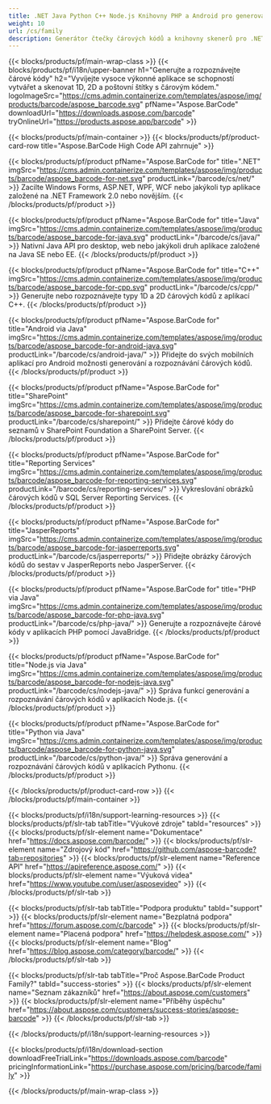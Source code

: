 ```yaml
---
title: .NET Java Python C++ Node.js Knihovny PHP a Android pro generování a rozpoznávání čárových kódů 
weight: 10
url: /cs/family
description: Generátor čtečky čárových kódů a knihovny skenerů pro .NET Java Android & C++. Přidejte možnosti čárových kódů do SharePoint SSRS JasperReports a JasperServer
---
```


{{< blocks/products/pf/main-wrap-class >}}
{{< blocks/products/pf/i18n/upper-banner h1="Generujte a rozpoznávejte čárové kódy" h2="Vyvíjejte vysoce výkonné aplikace se schopností vytvářet a skenovat 1D, 2D a poštovní štítky s čárovým kódem." logoImageSrc="https://cms.admin.containerize.com/templates/aspose/img/products/barcode/aspose_barcode.svg" pfName="Aspose.BarCode" downloadUrl="https://downloads.aspose.com/barcode" tryOnlineUrl="https://products.aspose.app/barcode" >}}

{{< blocks/products/pf/main-container >}}
{{< blocks/products/pf/product-card-row title="Aspose.BarCode High Code API zahrnuje" >}}

{{< blocks/products/pf/product pfName="Aspose.BarCode for" title=".NET" imgSrc="https://cms.admin.containerize.com/templates/aspose/img/products/barcode/aspose_barcode-for-net.svg" productLink="/barcode/cs/net/" >}}
Zacilte Windows Forms, ASP.NET, WPF, WCF nebo jakýkoli typ aplikace založené na .NET Framework 2.0 nebo novějším.
{{< /blocks/products/pf/product >}}

{{< blocks/products/pf/product pfName="Aspose.BarCode for" title="Java" imgSrc="https://cms.admin.containerize.com/templates/aspose/img/products/barcode/aspose_barcode-for-java.svg" productLink="/barcode/cs/java/" >}}
Nativní Java API pro desktop, web nebo jakýkoli druh aplikace založené na Java SE nebo EE.
{{< /blocks/products/pf/product >}}

{{< blocks/products/pf/product pfName="Aspose.BarCode for" title="C++" imgSrc="https://cms.admin.containerize.com/templates/aspose/img/products/barcode/aspose_barcode-for-cpp.svg" productLink="/barcode/cs/cpp/" >}}
Generujte nebo rozpoznávejte typy 1D a 2D čárových kódů z aplikací C++.
{{< /blocks/products/pf/product >}}

{{< blocks/products/pf/product pfName="Aspose.BarCode for" title="Android via Java" imgSrc="https://cms.admin.containerize.com/templates/aspose/img/products/barcode/aspose_barcode-for-android-java.svg" productLink="/barcode/cs/android-java/" >}}
Přidejte do svých mobilních aplikací pro Android možnosti generování a rozpoznávání čárových kódů.
{{< /blocks/products/pf/product >}}

{{< blocks/products/pf/product pfName="Aspose.BarCode for" title="SharePoint" imgSrc="https://cms.admin.containerize.com/templates/aspose/img/products/barcode/aspose_barcode-for-sharepoint.svg" productLink="/barcode/cs/sharepoint/" >}}
Přidejte čárové kódy do seznamů v SharePoint Foundation a SharePoint Server.
{{< /blocks/products/pf/product >}}

{{< blocks/products/pf/product pfName="Aspose.BarCode for" title="Reporting Services" imgSrc="https://cms.admin.containerize.com/templates/aspose/img/products/barcode/aspose_barcode-for-reporting-services.svg" productLink="/barcode/cs/reporting-services/" >}}
Vykreslování obrázků čárových kódů v SQL Server Reporting Services.
{{< /blocks/products/pf/product >}}

{{< blocks/products/pf/product pfName="Aspose.BarCode for" title="JasperReports" imgSrc="https://cms.admin.containerize.com/templates/aspose/img/products/barcode/aspose_barcode-for-jasperreports.svg" productLink="/barcode/cs/jasperreports/" >}}
Přidejte obrázky čárových kódů do sestav v JasperReports nebo JasperServer.
{{< /blocks/products/pf/product >}}

{{< blocks/products/pf/product pfName="Aspose.BarCode for" title="PHP via Java" imgSrc="https://cms.admin.containerize.com/templates/aspose/img/products/barcode/aspose_barcode-for-php-java.svg" productLink="/barcode/cs/php-java/" >}}
Generujte a rozpoznávejte čárové kódy v aplikacích PHP pomocí JavaBridge.
{{< /blocks/products/pf/product >}}

{{< blocks/products/pf/product pfName="Aspose.BarCode for" title="Node.js via Java" imgSrc="https://cms.admin.containerize.com/templates/aspose/img/products/barcode/aspose_barcode-for-nodejs-java.svg" productLink="/barcode/cs/nodejs-java/" >}}
Správa funkcí generování a rozpoznávání čárových kódů v aplikacích Node.js.
{{< /blocks/products/pf/product >}}

{{< blocks/products/pf/product pfName="Aspose.BarCode for" title="Python via Java" imgSrc="https://cms.admin.containerize.com/templates/aspose/img/products/barcode/aspose_barcode-for-python-java.svg" productLink="/barcode/cs/python-java/" >}}
Správa generování a rozpoznávání čárových kódů v aplikacích Pythonu.
{{< /blocks/products/pf/product >}}

{{< /blocks/products/pf/product-card-row >}}
{{< /blocks/products/pf/main-container >}}

{{< blocks/products/pf/i18n/support-learning-resources >}}
{{< blocks/products/pf/slr-tab tabTitle="Výukové zdroje" tabId="resources" >}}
{{< blocks/products/pf/slr-element name="Dokumentace" href="https://docs.aspose.com/barcode/" >}}
{{< blocks/products/pf/slr-element name="Zdrojový kód" href="https://github.com/aspose-barcode?tab=repositories" >}}
{{< blocks/products/pf/slr-element name="Reference API" href="https://apireference.aspose.com/" >}}
{{< blocks/products/pf/slr-element name="Výuková videa" href="https://www.youtube.com/user/asposevideo" >}}
{{< /blocks/products/pf/slr-tab >}}

{{< blocks/products/pf/slr-tab tabTitle="Podpora produktu" tabId="support" >}}
{{< blocks/products/pf/slr-element name="Bezplatná podpora" href="https://forum.aspose.com/c/barcode" >}}
{{< blocks/products/pf/slr-element name="Placená podpora" href="https://helpdesk.aspose.com/" >}}
{{< blocks/products/pf/slr-element name="Blog" href="https://blog.aspose.com/category/barcode/" >}}
{{< /blocks/products/pf/slr-tab >}}

{{< blocks/products/pf/slr-tab tabTitle="Proč Aspose.BarCode Product Family?" tabId="success-stories" >}}
{{< blocks/products/pf/slr-element name="Seznam zákazníků" href="https://about.aspose.com/customers" >}}
{{< blocks/products/pf/slr-element name="Příběhy úspěchu" href="https://about.aspose.com/customers/success-stories/aspose-barcode" >}}
{{< /blocks/products/pf/slr-tab >}}

{{< /blocks/products/pf/i18n/support-learning-resources >}}

{{< blocks/products/pf/i18n/download-section downloadFreeTrialLink="https://downloads.aspose.com/barcode" pricingInformationLink="https://purchase.aspose.com/pricing/barcode/family" >}}

{{< /blocks/products/pf/main-wrap-class >}}
